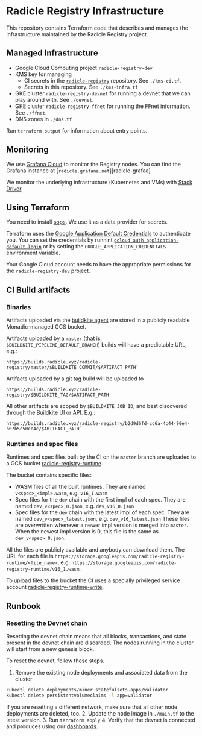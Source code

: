 # Radicle Registry Infrastructure

This repository contains Terraform code that describes and manages the
infrastructure maintained by the Radicle Registry project.


## Managed Infrastructure

* Google Cloud Computing project `radicle-registry-dev`
* KMS key for managing
  * CI secrets in the [`radicle-registry`][radicle-registry] repository. See `./kms-ci.tf`.
  * Secrets in this repository. See `./kms-infra.tf`
* GKE cluster `radicle-registry-devnet` for running a devnet that we can play
  around with. See `./devnet`.
* GKE cluster `radicle-registry-ffnet` for running the FFnet information. See `./ffnet`.
* DNS zones in `./dns.tf`

Run `terraform output` for information about entry points.

[radicle-registry]: https://github.com/radicle-dev/radicle-registry


## Monitoring

We use [Grafana Cloud][grafana-cloud] to monitor the Registry nodes. You can
find the Grafana instance at [`radicle.grafana.net`][radicle-grafaa]

We monitor the underlying infrastructure (Kubernetes and VMs) with [Stack
Driver][stack-driver]

[grafana-cloud]: https://grafana.com/orgs/radicle/api-keys
[stack-driver]: https://console.cloud.google.com/monitoring?project=radicle-registry-dev
[radicle-grafana]: https://radicle.grafana.net

## Using Terraform

You need to install [sops][]. We use it as a data provider for secrets.

Terraform uses the [Google Application Default Credentials][google-adc] to
authenticate you. You can set the credentials by runnint [`gcloud auth
application-default login`][gcloud-login] or by setting the
`GOOGLE_APPLICATION_CREDENTIALS` environment variable.

Your Google Cloud account needs to have the appropriate permissions for the
`radicle-registry-dev` project.

[sops]: https://github.com/mozilla/sops
[gcloud-login]: https://cloud.google.com/sdk/gcloud/reference/auth/application-default/login
[google-adc]: https://cloud.google.com/docs/authentication/production#finding_credentials_automatically

## CI Build artifacts

### Binaries

Artifacts uploaded via the [buildkite agent](https://buildkite.com/docs/pipelines/artifacts)
are stored in a publicly readable Monadic-managed GCS bucket.

Artifacts uploaded by a `master` (that is, `$BUILDKITE_PIPELINE_DEFAULT_BRANCH`)
builds will have a predictable URL, e.g.:

```
https://builds.radicle.xyz/radicle-registry/master/$BUILDKITE_COMMIT/$ARTIFACT_PATH`
```

Artifacts uploaded by a git tag build will be uploaded to

```
https://builds.radicle.xyz/radicle-registry/$BUILDKITE_TAG/$ARTIFACT_PATH
```

All other artifacts are scoped by `$BUILDKITE_JOB_ID`, and best discovered
through the Buildkite UI or API. E.g.:

```
https://builds.radicle.xyz/radicle-registry/b2d9d6fd-cc6a-4c44-90e4-b07b5c50ee4c/$ARTIFACT_PATH`
```

### Runtimes and spec files

Runtimes and spec files built by the CI on the `master` branch are uploaded to a GCS bucket
[radicle-registry-runtime](https://console.cloud.google.com/storage/browser/radicle-registry-runtime).

The bucket contains specific files:
- WASM files of all the built runtimes.
  They are named `v<spec>_<impl>.wasm`, e.g. `v16_1.wasm`
- Spec files for the `dev` chain with the first impl of each spec.
  They are named `dev_v<spec>_0.json`, e.g. `dev_v16_0.json`
- Spec files for the `dev` chain with the latest impl of each spec.
  They are named `dev_v<spec>_latest.json`, e.g. `dev_v16_latest.json`
  These files are overwritten whenever a newer impl version is merged into `master`.
  When the newest impl version is 0, this file is the same as `dev_v<spec>_0.json`.

All the files are publicly available and anybody can download them.
The URL for each file is `https://storage.googleapis.com/radicle-registry-runtime/<file_name>`,
e.g. `https://storage.googleapis.com/radicle-registry-runtime/v16_1.wasm`.

To upload files to the bucket the CI uses a specially privileged service account
[radicle-registry-runtime-write](https://console.cloud.google.com/iam-admin/serviceaccounts/details/104261938534407474798?project=radicle-registry-dev).

## Runbook

### Resetting the Devnet chain

Resetting the devnet chain means that all blocks, transactions, and state
present in the devnet chain are discarded. The nodes running in the cluster will
start from a new genesis block.

To reset the devnet, follow these steps.

1. Remove the existing node deployments and associated data from the cluster
  ```bash
  kubectl delete deployments/miner statefulsets.apps/validator
  kubectl delete persistentvolumeclaims -l app=validator
  ```
  If you are resetting a different network, make sure that all other node
  deployments are deleted, too.
2. Update the node image in `./main.tf` to the latest version.
3. Run `terraform apply`
4. Verify that the devnet is connected and produces using our
   [dashboards][radicle-grafana].
